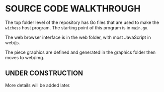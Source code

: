 # SOURCE CODE WALKTHROUGH

The top folder level of the repository has Go files that are used to make the ```wichess``` host program. The starting point of this program is in ```main.go```.

The web browser interface is in the web folder, with most JavaScript in web/js.

The piece graphics are defined and generated in the graphics folder then moves to web/img.

## UNDER CONSTRUCTION

More details will be added later.
